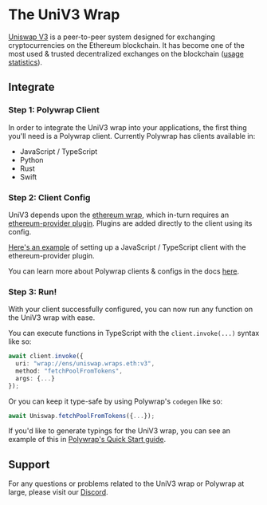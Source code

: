 # The UniV3 Wrap

[Uniswap V3](https://docs.uniswap.org/concepts/uniswap-protocol) is a peer-to-peer system designed for exchanging cryptocurrencies on the Ethereum blockchain. It has become one of the most used & trusted decentralized exchanges on the blockchain ([usage statistics](https://defillama.com/protocol/uniswap)).

## Integrate

### Step 1: Polywrap Client

In order to integrate the UniV3 wrap into your applications, the first thing you'll need is a Polywrap client. Currently Polywrap has clients available in:
- JavaScript / TypeScript
- Python
- Rust
- Swift

### Step 2: Client Config 

UniV3 depends upon the [ethereum wrap](https://github.com/polywrap/ethereum), which in-turn requires an [ethereum-provider plugin](https://github.com/polywrap/ethereum/tree/main/provider). Plugins are added directly to the client using its config.

[Here's an example](https://github.com/polywrap/ethereum/blob/36e6f3331264732e73f3e236004416e82930ed64/provider/implementations/js/tests/index.spec.ts#L15-L30) of setting up a JavaScript / TypeScript client with the ethereum-provider plugin.

You can learn more about Polywrap clients & configs in the docs [here](https://docs.polywrap.io/tutorials/use-wraps/configure-client).

### Step 3: Run!

With your client successfully configured, you can now run any function on the UniV3 wrap with ease.

You can execute functions in TypeScript with the `client.invoke(...)` syntax like so:
```typescript
await client.invoke({
  uri: "wrap://ens/uniswap.wraps.eth:v3",
  method: "fetchPoolFromTokens",
  args: {...}
});
```

Or you can keep it type-safe by using Polywrap's `codegen` like so:
```typescript
await Uniswap.fetchPoolFromTokens({...});
```

If you'd like to generate typings for the UniV3 wrap, you can see an example of this in [Polywrap's Quick Start guide](https://docs.polywrap.io/quick-start#generating-types-codegen).

## Support

For any questions or problems related to the UniV3 wrap or Polywrap at large, please visit our [Discord](https://discord.polywrap.io).
